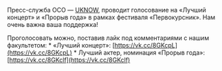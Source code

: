 Пресс-служба ОСО — [UKNOW](https://vk.com/vsu.uknow), проводит голосование на «Лучший концерт» и «Прорыв года» в рамках фестиваля «Первокурсник». Нам очень важна ваша поддержка!

Проголосовать можно, поставив лайк под комментариями с нашим факультетом: \* «Лучший концерт»: [https://vk.cc/8GKcpL](https://vk.cc/8GKcpL) \* Лучший актер, номинация «Прорыв года»: [https://vk.cc/8GKclf](https://vk.cc/8GKclf)